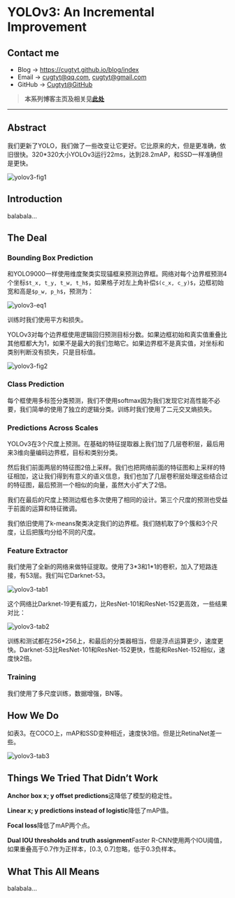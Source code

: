 # YOLOv3: An Incremental Improvement

## Contact me

* Blog -> <https://cugtyt.github.io/blog/index>
* Email -> <cugtyt@qq.com>, <cugtyt@gmail.com>
* GitHub -> [Cugtyt@GitHub](https://github.com/Cugtyt)

> **本系列博客主页及相关见**[**此处**](https://cugtyt.github.io/blog/papers/index)

---

<head>
    <script src="https://cdn.mathjax.org/mathjax/latest/MathJax.js?config=TeX-AMS-MML_HTMLorMML" type="text/javascript"></script>
    <script type="text/x-mathjax-config">
        MathJax.Hub.Config({
            tex2jax: {
            skipTags: ['script', 'noscript', 'style', 'textarea', 'pre'],
            inlineMath: [['$','$']]
            }
        });
    </script>
</head>

## Abstract

我们更新了YOLO，我们做了一些改变让它更好。它比原来的大，但是更准确，依旧很快。320\*320大小YOLOv3运行22ms，达到28.2mAP，和SSD一样准确但是更快。

![yolov3-fig1](R/yolov3-fig1.png)

## Introduction

balabala...

## The Deal

### Bounding Box Prediction

和YOLO9000一样使用维度聚类实现锚框来预测边界框。网络对每个边界框预测4个坐标`$t_x, t_y, t_w, t_h$`，如果格子对左上角补偿`$(c_x, c_y)$`，边框初始宽和高是`$p_w, p_h$`，预测为：

![yolov3-eq1](R/yolov3-eq1.png)

训练时我们使用平方和损失。

YOLOv3对每个边界框使用逻辑回归预测目标分数。如果边框初始和真实值重叠比其他框都大为1，如果不是最大的我们忽略它。如果边界框不是真实值，对坐标和类别判断没有损失，只是目标值。

![yolov3-fig2](R/yolov3-fig2.png)

### Class Prediction

每个框使用多标签分类预测，我们不使用softmax因为我们发现它对高性能不必要，我们简单的使用了独立的逻辑分类。训练时我们使用了二元交叉熵损失。

### Predictions Across Scales

YOLOv3在3个尺度上预测。在基础的特征提取器上我们加了几层卷积层，最后用来3维向量编码边界框，目标和类别分类。

然后我们前面两层的特征图2倍上采样。我们也把网络前面的特征图和上采样的特征相加，这让我们得到有意义的语义信息，我们也加了几层卷积层处理这些结合过的特征图，最后预测一个相似的向量，虽然大小扩大了2倍。

我们在最后的尺度上预测边框也多次使用了相同的设计。第三个尺度的预测也受益于前面的运算和特征微调。

我们依旧使用了k-means聚类决定我们的边界框。我们随机取了9个簇和3个尺度，让后把簇均分给不同的尺度。

### Feature Extractor

我们使用了全新的网络来做特征提取。使用了3\*3和1\*1的卷积，加入了短路连接，有53层。我们叫它Darknet-53。

![yolov3-tab1](R/yolov3-tab1.png)

这个网络比Darknet-19更有威力，比ResNet-101和ResNet-152更高效，一些结果对比：

![yolov3-tab2](R/yolov3-tab2.png)

训练和测试都在256\*256上，和最后的分类器相当，但是浮点运算更少，速度更快。Darknet-53比ResNet-101和ResNet-152更快，性能和ResNet-152相似，速度快2倍。

### Training

我们使用了多尺度训练，数据增强，BN等。

## How We Do

如表3。在COCO上，mAP和SSD变种相近，速度快3倍。但是比RetinaNet差一些。

![yolov3-tab3](R/yolov3-tab3.png)

## Things We Tried That Didn’t Work

**Anchor box x; y offset predictions**这降低了模型的稳定性。

**Linear x; y predictions instead of logistic**降低了mAP值。

**Focal loss**降低了mAP两个点。

**Dual IOU thresholds and truth assignment**Faster R-CNN使用两个IOU阈值，如果重叠高于0.7作为正样本，[0.3, 0.7]忽略，低于0.3负样本。

## What This All Means

balabala...